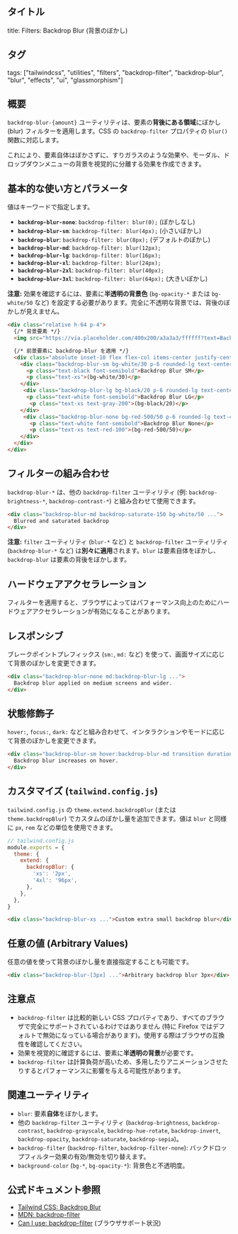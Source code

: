 ## タイトル
title: Filters: Backdrop Blur (背景のぼかし)

## タグ
tags: ["tailwindcss", "utilities", "filters", "backdrop-filter", "backdrop-blur", "blur", "effects", "ui", "glassmorphism"]

## 概要
`backdrop-blur-{amount}` ユーティリティは、要素の**背後にある領域**にぼかし (blur) フィルターを適用します。CSS の `backdrop-filter` プロパティの `blur()` 関数に対応します。

これにより、要素自体はぼかさずに、すりガラスのような効果や、モーダル、ドロップダウンメニューの背景を視覚的に分離する効果を作成できます。

## 基本的な使い方とパラメータ

値はキーワードで指定します。

*   **`backdrop-blur-none`**: `backdrop-filter: blur(0);` (ぼかしなし)
*   **`backdrop-blur-sm`**: `backdrop-filter: blur(4px);` (小さいぼかし)
*   **`backdrop-blur`**: `backdrop-filter: blur(8px);` (デフォルトのぼかし)
*   **`backdrop-blur-md`**: `backdrop-filter: blur(12px);`
*   **`backdrop-blur-lg`**: `backdrop-filter: blur(16px);`
*   **`backdrop-blur-xl`**: `backdrop-filter: blur(24px);`
*   **`backdrop-blur-2xl`**: `backdrop-filter: blur(40px);`
*   **`backdrop-blur-3xl`**: `backdrop-filter: blur(64px);` (大きいぼかし)

**注意:** 効果を確認するには、要素に**半透明の背景色** (`bg-opacity-*` または `bg-white/50` など) を設定する必要があります。完全に不透明な背景では、背後のぼかしが見えません。

```html
<div class="relative h-64 p-4">
  {/* 背景要素 */}
  <img src="https://via.placeholder.com/400x200/a3a3a3/ffffff?text=Background+Content" class="absolute inset-0 w-full h-full object-cover rounded-lg" alt="Background">

  {/* 前景要素に backdrop-blur を適用 */}
  <div class="absolute inset-10 flex flex-col items-center justify-center space-y-4">
    <div class="backdrop-blur-sm bg-white/30 p-6 rounded-lg text-center shadow-lg">
      <p class="text-black font-semibold">Backdrop Blur SM</p>
      <p class="text-xs">(bg-white/30)</p>
    </div>
     <div class="backdrop-blur-lg bg-black/20 p-6 rounded-lg text-center shadow-lg">
      <p class="text-white font-semibold">Backdrop Blur LG</p>
       <p class="text-xs text-gray-200">(bg-black/20)</p>
    </div>
     <div class="backdrop-blur-none bg-red-500/50 p-6 rounded-lg text-center shadow-lg">
       <p class="text-white font-semibold">Backdrop Blur None</p>
       <p class="text-xs text-red-100">(bg-red-500/50)</p>
    </div>
  </div>
</div>
```

## フィルターの組み合わせ

`backdrop-blur-*` は、他の `backdrop-filter` ユーティリティ (例: `backdrop-brightness-*`, `backdrop-contrast-*`) と組み合わせて使用できます。

```html
<div class="backdrop-blur-md backdrop-saturate-150 bg-white/50 ...">
  Blurred and saturated backdrop
</div>
```
**注意:** `filter` ユーティリティ (`blur-*` など) と `backdrop-filter` ユーティリティ (`backdrop-blur-*` など) は**別々に適用**されます。`blur` は要素自体をぼかし、`backdrop-blur` は要素の背後をぼかします。

## ハードウェアアクセラレーション

フィルターを適用すると、ブラウザによってはパフォーマンス向上のためにハードウェアアクセラレーションが有効になることがあります。

## レスポンシブ

ブレークポイントプレフィックス (`sm:`, `md:` など) を使って、画面サイズに応じて背景のぼかしを変更できます。

```html
<div class="backdrop-blur-none md:backdrop-blur-lg ...">
  Backdrop blur applied on medium screens and wider.
</div>
```

## 状態修飾子

`hover:`, `focus:`, `dark:` などと組み合わせて、インタラクションやモードに応じて背景のぼかしを変更できます。

```html
<div class="backdrop-blur-sm hover:backdrop-blur-md transition duration-300 ...">
  Backdrop blur increases on hover.
</div>
```

## カスタマイズ (`tailwind.config.js`)

`tailwind.config.js` の `theme.extend.backdropBlur` (または `theme.backdropBlur`) でカスタムのぼかし量を追加できます。値は `blur` と同様に `px`, `rem` などの単位を使用できます。

```javascript
// tailwind.config.js
module.exports = {
  theme: {
    extend: {
      backdropBlur: {
        'xs': '2px',
        '4xl': '96px',
      },
    },
  },
}
```

```html
<div class="backdrop-blur-xs ...">Custom extra small backdrop blur</div>
```

## 任意の値 (Arbitrary Values)

任意の値を使って背景のぼかし量を直接指定することも可能です。

```html
<div class="backdrop-blur-[3px] ...">Arbitrary backdrop blur 3px</div>
```

## 注意点

*   `backdrop-filter` は比較的新しい CSS プロパティであり、すべてのブラウザで完全にサポートされているわけではありません (特に Firefox ではデフォルトで無効になっている場合があります)。使用する際はブラウザの互換性を確認してください。
*   効果を視覚的に確認するには、要素に**半透明の背景**が必要です。
*   `backdrop-filter` は計算負荷が高いため、多用したりアニメーションさせたりするとパフォーマンスに影響を与える可能性があります。

## 関連ユーティリティ

*   `blur`: 要素**自体**をぼかします。
*   他の `backdrop-filter` ユーティリティ (`backdrop-brightness`, `backdrop-contrast`, `backdrop-grayscale`, `backdrop-hue-rotate`, `backdrop-invert`, `backdrop-opacity`, `backdrop-saturate`, `backdrop-sepia`)。
*   `backdrop-filter` (`backdrop-filter`, `backdrop-filter-none`): バックドロップフィルター効果の有効/無効を切り替えます。
*   `background-color` (`bg-*`, `bg-opacity-*`): 背景色と不透明度。

## 公式ドキュメント参照
*   [Tailwind CSS: Backdrop Blur](https://tailwindcss.com/docs/backdrop-blur)
*   [MDN: backdrop-filter](https://developer.mozilla.org/en-US/docs/Web/CSS/backdrop-filter)
*   [Can I use: backdrop-filter](https://caniuse.com/css-backdrop-filter) (ブラウザサポート状況)